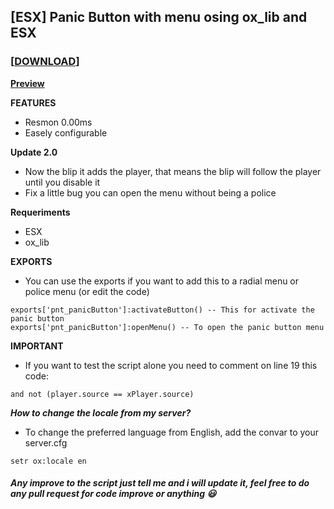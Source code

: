 ## [ESX] Panic Button with menu osing ox_lib and ESX
### **[[DOWNLOAD](https://github.com/Puntzi/pnt_panicButton)]**
**[Preview](https://streamable.com/oyljiq)**

**FEATURES**

* Resmon 0.00ms
* Easely configurable

**Update 2.0**
* Now the blip it adds the player, that means the blip will follow the player until you disable it
* Fix a little bug you can open the menu without being a police 

**Requeriments**
* ESX
* ox_lib

**EXPORTS**
* You can use the exports if you want to add this to a radial menu or police menu (or edit the code)
```
exports['pnt_panicButton']:activateButton() -- This for activate the panic button
exports['pnt_panicButton']:openMenu() -- To open the panic button menu
```

**IMPORTANT**
* If you want to test the script alone you need to comment on line 19 this code:
```
and not (player.source == xPlayer.source)
```

***How to change the locale from my server?***
* To change the preferred language from English, add the convar to your server.cfg
```
setr ox:locale en
```


##### Any improve to the script just tell me and i will update it, feel free to do any pull request for code improve or anything :smiley:
